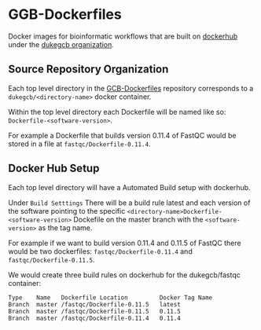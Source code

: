 GGB-Dockerfiles
==========

Docker images for bioinformatic workflows that are built on [dockerhub](https://hub.docker.com/) under the [dukegcb organization](https://hub.docker.com/u/dukegcb/).

## Source Repository Organization

Each top level directory in the [GCB-Dockerfiles](https://github.com/Duke-GCB/GCB-Dockerfiles/) repository
corresponds to a `dukegcb/<directory-name>` docker container. 

Within the top level directory each Dockerfile will be named like so: `Dockerfile-<software-version>`. 

For example a Dockerfile that builds version 0.11.4 of FastQC would be stored in a file at `fastqc/Dockerfile-0.11.4`.

## Docker Hub Setup
Each top level directory will have a Automated Build setup with dockerhub.

Under `Build Setttings` There will be a build rule latest and each version of the software pointing to the specific `<directory-name>Dockerfile-<software-version>` Dockefile on the master branch with the `<software-version>` as the tag name.

For example if we want to build version 0.11.4 and 0.11.5 of FastQC there would be two dockerfiles: `fastqc/Dockerfile-0.11.4` and `fastqc/Dockerfile-0.11.5`. 

We would create three build rules on dockerhub for the dukegcb/fastqc container:
```
Type    Name   Dockerfile Location         Docker Tag Name
Branch  master /fastqc/Dockerfile-0.11.5   latest
Branch  master /fastqc/Dockerfile-0.11.5   0.11.5
Branch  master /fastqc/Dockerfile-0.11.4   0.11.4
```
